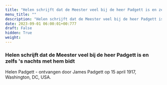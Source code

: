 ```yaml
---
title: "Helen schrijft dat de Meester veel bij de heer Padgett is en zelfs 's nachts met hem bidt"
menu_title: ""
description: "Helen schrijft dat de Meester veel bij de heer Padgett is en zelfs 's nachts met hem bidt"
date: 2023-09-01 06:00:01+00:777
draft: False
hidden: True
weight:
---
```

### Helen schrijft dat de Meester veel bij de heer Padgett is en zelfs 's nachts met hem bidt

Helen Padgett - ontvangen door James Padgett op 15 april 1917, Washington, DC, USA.
